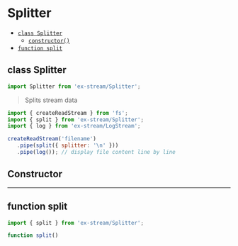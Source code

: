 # Splitter

- [`class Splitter`](#class-splitter)
  - [`constructor()`](#splitter-constructor-constructor)
- [`function split`](#function-split)

<a id="class-splitter"></a><h2>class Splitter</h2>
``` javascript
import Splitter from 'ex-stream/Splitter';
```
> Splits stream data



``` javascript
import { createReadStream } from 'fs';
import { split } from 'ex-stream/Splitter';
import { log } from 'ex-stream/LogStream';

createReadStream('filename')
   .pipe(split({ splitter: '\n' }))
   .pipe(log()); // display file content line by line
```



<h2>Constructor</h2>
<a id="splitter-constructor-constructor"></a>


---

<a id="function-split"></a><h2>function split</h2>
``` javascript
import { split } from 'ex-stream/Splitter';
```
``` javascript
function split()
```
